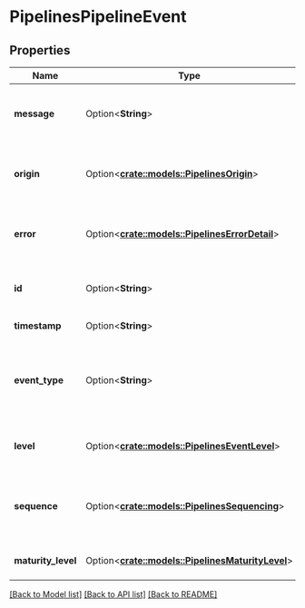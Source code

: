 # PipelinesPipelineEvent

## Properties

Name | Type | Description | Notes
------------ | ------------- | ------------- | -------------
**message** | Option<**String**> | The display message associated with the event. | [optional]
**origin** | Option<[**crate::models::PipelinesOrigin**](PipelinesOrigin.md)> | Describes where the event originates from. | [optional]
**error** | Option<[**crate::models::PipelinesErrorDetail**](PipelinesErrorDetail.md)> | Information about an error captured by the event. | [optional]
**id** | Option<**String**> | A time-based, globally unique id. | [optional]
**timestamp** | Option<**String**> | The time of the event. | [optional]
**event_type** | Option<**String**> | The event type. Should always correspond to the details | [optional]
**level** | Option<[**crate::models::PipelinesEventLevel**](PipelinesEventLevel.md)> | The severity level of the event. | [optional]
**sequence** | Option<[**crate::models::PipelinesSequencing**](PipelinesSequencing.md)> | A sequencing object to identify and order events. | [optional]
**maturity_level** | Option<[**crate::models::PipelinesMaturityLevel**](PipelinesMaturityLevel.md)> | Maturity level for event_type. | [optional]

[[Back to Model list]](../README.md#documentation-for-models) [[Back to API list]](../README.md#documentation-for-api-endpoints) [[Back to README]](../README.md)


